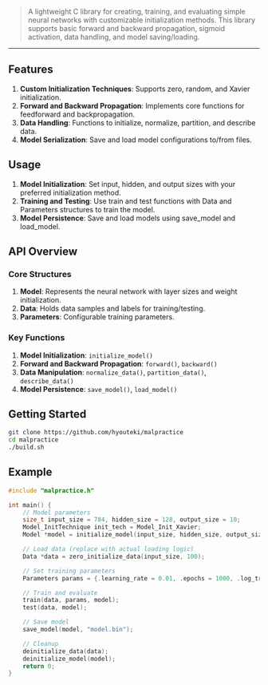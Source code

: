 > A lightweight C library for creating, training, and evaluating simple neural networks with customizable initialization methods.
> This library supports basic forward and backward propagation, sigmoid activation, data handling, and model saving/loading.
---

## Features
1. **Custom Initialization Techniques**: Supports zero, random, and Xavier initialization.
2. **Forward and Backward Propagation**: Implements core functions for feedforward and backpropagation.
3. **Data Handling**: Functions to initialize, normalize, partition, and describe data.
4. **Model Serialization**: Save and load model configurations to/from files.

## Usage
1. **Model Initialization**: Set input, hidden, and output sizes with your preferred initialization method.
2. **Training and Testing**: Use train and test functions with Data and Parameters structures to train the model.
3. **Model Persistence**: Save and load models using save_model and load_model.

## API Overview
### Core Structures
1. **Model**: Represents the neural network with layer sizes and weight initialization.
2. **Data**: Holds data samples and labels for training/testing.
3. **Parameters**: Configurable training parameters.
### Key Functions
1. **Model Initialization**: `initialize_model()`
2. **Forward and Backward Propagation**: `forward()`, `backward()`
3. **Data Manipulation**: `normalize_data()`, `partition_data()`, `describe_data()`
4. **Model Persistence**: `save_model()`, `load_model()`

## Getting Started
```bash
git clone https://github.com/hyouteki/malpractice
cd malpractice
./build.sh
```

## Example
```c
#include "malpractice.h"

int main() {
    // Model parameters
    size_t input_size = 784, hidden_size = 128, output_size = 10;
    Model_InitTechnique init_tech = Model_Init_Xavier;
    Model *model = initialize_model(input_size, hidden_size, output_size, init_tech);

    // Load data (replace with actual loading logic)
    Data *data = zero_initialize_data(input_size, 100);

    // Set training parameters
    Parameters params = {.learning_rate = 0.01, .epochs = 1000, .log_train_metrics = 1};

    // Train and evaluate
    train(data, params, model);
    test(data, model);

    // Save model
    save_model(model, "model.bin");

    // Cleanup
    deinitialize_data(data);
    deinitialize_model(model);
    return 0;
}

```
